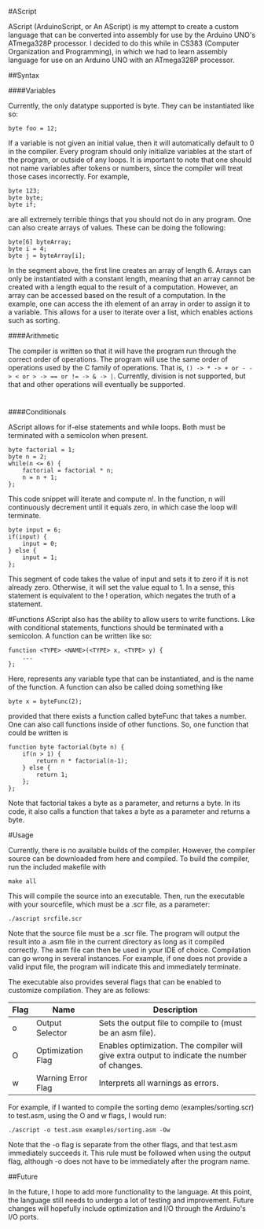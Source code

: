 #AScript

AScript (ArduinoScript, or An AScript) is my attempt to create a custom language that can be converted into assembly for use by the Arduino UNO's ATmega328P processor. I decided to do this while in CS383 (Computer Organization and Programming), in which we had to learn assembly language for use on an Arduino UNO with an ATmega328P processor.

##Syntax

####Variables

Currently, the only datatype supported is byte. They can be instantiated like so:

```
byte foo = 12;
```

If a variable is not given an initial value, then it will automatically default to 0 in the compiler. Every program should only initialize variables at the start of the program, or outside of any loops. It is important to note that one should not name variables after tokens or numbers, since the compiler will treat those cases incorrectly. For example,

```
byte 123;
byte byte;
byte if;
```

are all extremely terrible things that you should not do in any program. One can also create arrays of values. These can be doing the following:

```
byte[6] byteArray;
byte i = 4;
byte j = byteArray[i];
```

In the segment above, the first line creates an array of length 6. Arrays can only be instantiated with a constant length, meaning that an array cannot be created with a length equal to the result of a computation. However, an array can be accessed based on the result of a computation. In the example, one can access the ith element of an array in order to assign it to a variable. This allows for a user to iterate over a list, which enables actions such as sorting.

####Arithmetic

The compiler is written so that it will have the program run through the correct order of operations. The program will use the same order of operations used by the C family of operations. That is, ```() -> * -> + or - -> < or > -> == or != -> & -> |```. Currently, division is not supported, but that and other operations will eventually be supported.

#
####Conditionals

AScript allows for if-else statements and while loops. Both must be terminated with a semicolon when present.

```
byte factorial = 1;
byte n = 2;
while(n <= 6) {
    factorial = factorial * n;
    n = n + 1;
};
```

This code snippet will iterate and compute n!. In the function, n will continuously decrement until it equals zero, in which case the loop will terminate.

```
byte input = 6;
if(input) {
    input = 0;
} else {
    input = 1;
};
```

This segment of code takes the value of input and sets it to zero if it is not already zero. Otherwise, it will set the value equal to 1. In a sense, this statement is equivalent to the ! operation, which negates the truth of a statement.

#Functions
AScript also has the ability to allow users to write functions. Like with conditional statements, functions should be terminated with a semicolon. A function can be written like so:

```
function <TYPE> <NAME>(<TYPE> x, <TYPE> y) {
    ...
};
```

Here, <TYPE> represents any variable type that can be instantiated, and <NAME> is the name of the function. A function can also be called doing something like 

```
byte x = byteFunc(2);
```

provided that there exists a function called byteFunc that takes a number. One can also call functions inside of other functions. So, one function that could be written is

```
function byte factorial(byte n) {
    if(n > 1) {
        return n * factorial(n-1);
    } else {
        return 1;
    };
};
```

Note that factorial takes a byte as a parameter, and returns a byte. In its code, it also calls a function that takes a byte as a parameter and returns a byte.

#Usage

Currently, there is no available builds of the compiler. However, the compiler source can be downloaded from here and compiled. To build the compiler, run the included makefile with 

```
make all
```

This will compile the source into an executable. Then, run the executable with your sourcefile, which must be a .scr file, as a parameter:

```
./ascript srcfile.scr
```

Note that the source file must be a .scr file. The program will output the result into a .asm file in the current directory as long as it compiled correctly. The asm file can then be used in your IDE of choice. Compilation can go wrong in several instances. For example, if one does not provide a valid input file, the program will indicate this and immediately terminate.

The executable also provides several flags that can be enabled to customize compilation. They are as follows:

| Flag | Name | Description |
| ---- | ---- | ----------- |
| o | Output Selector |Sets the output file to compile to (must be an asm file). |
| O | Optimization Flag | Enables optimization. The compiler will give extra output to indicate the number of changes. |
| w | Warning Error Flag | Interprets all warnings as errors. |

For example, if I wanted to compile the sorting demo (examples/sorting.scr) to test.asm, using the O and w flags, I would run:

```
./ascript -o test.asm examples/sorting.asm -Ow
```

Note that the -o flag is separate from the other flags, and that test.asm immediately succeeds it. This rule must be followed when using the output flag, although -o does not have to be immediately after the program name.

##Future

In the future, I hope to add more functionality to the language. At this point, the language still needs to undergo a lot of testing and improvement. Future changes will hopefully include optimization and I/O through the Arduino's I/O ports.

